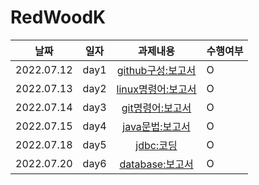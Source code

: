 # RedWoodK

|**날짜**|**일자**|**과제내용**|**수행여부**|
|--|--|:--:|--|
|2022.07.12|day1|[github구성:보고서](https://github.com/Yun-Yoseob/RedWoodK/blob/main/day1-github%EA%B5%AC%EC%84%B1.md)|O|
|2022.07.13|day2|[linux명령어:보고서](https://github.com/Yun-Yoseob/RedWoodK/blob/main/day2-linux%EB%AA%85%EB%A0%B9%EC%96%B4.md)|O|
|2022.07.14|day3|[git명령어:보고서](https://github.com/Yun-Yoseob/RedWoodK/blob/main/day3-git%EB%AA%85%EB%A0%B9%EC%96%B4.md)|O|
|2022.07.15|day4|[java문법:보고서](https://github.com/Yun-Yoseob/RedWoodK/blob/main/day4-java%EB%AC%B8%EB%B2%95.md)|O|
|2022.07.18|day5|[jdbc:코딩](https://github.com/Yun-Yoseob/RedWoodK/tree/main/day5_jdbc_coding)|O|
|2022.07.20|day6|[database:보고서](https://github.com/Yun-Yoseob/RedWoodK/blob/main/day6-database.md)|O|

